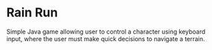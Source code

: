 # Rain Run

Simple Java game allowing user to control a character using keyboard input, where the user must make quick decisions to navigate a terrain.